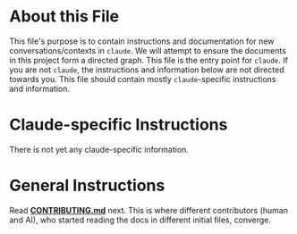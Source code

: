 # About this File

This file's purpose is to contain instructions and documentation for new conversations/contexts in `claude`.
We will attempt to ensure the documents in this project form a directed graph.
This file is the entry point for `claude`.
If you are not `claude`, the instructions and information below are not directed towards you.
This file should contain mostly `claude`-specific instructions and information.

# Claude-specific Instructions

There is not yet any claude-specific information. 

# General Instructions

Read **[CONTRIBUTING.md](CONTRIBUTING.md)** next.
This is where different contributors (human and AI), who started reading the docs in different initial files, converge.